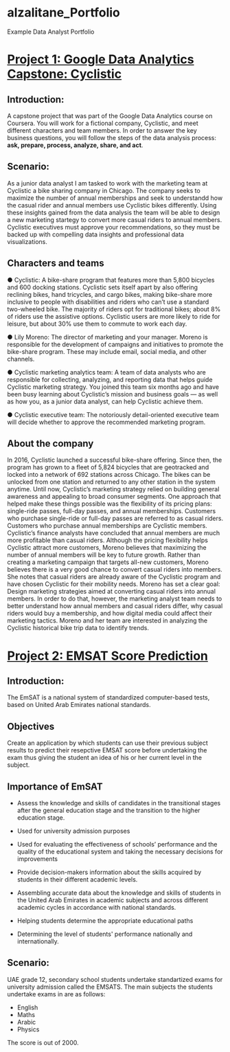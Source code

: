 # alzalitane_Portfolio
Example Data Analyst Portfolio

# [Project 1: Google Data Analytics Capstone: Cyclistic](https://github.com/alzalitane/Google-Cyclistic)

## Introduction:
A capstone project that was part of the Google Data Analytics course on Coursera. You will work for a fictional company, Cyclistic, and meet different characters and team members. In order to answer the key business questions, you will follow the steps of the data analysis process: **ask, prepare, process, analyze, share, and act**. 

## Scenario:
As a junior data analyst I am tasked to work with the marketing team at Cyclistic a bike sharing company in Chicago. The company seeks to maximize the number of annual memberships and seek to understandd how the casual rider and annual members use Cyclistic bikes differently. Using these insights gained from the data analysis the team will be able to design a new marketing startegy to convert more casual riders to annual members. Cyclistic executives must approve your recommendations, so they must be backed up with compelling data insights and professional data visualizations.

## Characters and teams
  ● Cyclistic: A bike-share program that features more than 5,800 bicycles and 600 docking stations. Cyclistic sets itself
apart by also offering reclining bikes, hand tricycles, and cargo bikes, making bike-share more inclusive to people with
disabilities and riders who can’t use a standard two-wheeled bike. The majority of riders opt for traditional bikes; about
8% of riders use the assistive options. Cyclistic users are more likely to ride for leisure, but about 30% use them to
commute to work each day.

  ● Lily Moreno: The director of marketing and your manager. Moreno is responsible for the development of campaigns
and initiatives to promote the bike-share program. These may include email, social media, and other channels.

  ● Cyclistic marketing analytics team: A team of data analysts who are responsible for collecting, analyzing, and
reporting data that helps guide Cyclistic marketing strategy. You joined this team six months ago and have been busy
learning about Cyclistic’s mission and business goals — as well as how you, as a junior data analyst, can help Cyclistic
achieve them.

  ● Cyclistic executive team: The notoriously detail-oriented executive team will decide whether to approve the
recommended marketing program.

## About the company
In 2016, Cyclistic launched a successful bike-share offering. Since then, the program has grown to a fleet of 5,824 bicycles that are geotracked and locked into a network of 692 stations across Chicago. The bikes can be unlocked from one station and returned to any other station in the system anytime.
Until now, Cyclistic’s marketing strategy relied on building general awareness and appealing to broad consumer segments.
One approach that helped make these things possible was the flexibility of its pricing plans: single-ride passes, full-day passes, and annual memberships. Customers who purchase single-ride or full-day passes are referred to as casual riders. Customers who purchase annual memberships are Cyclistic members.
Cyclistic’s finance analysts have concluded that annual members are much more profitable than casual riders. Although the
pricing flexibility helps Cyclistic attract more customers, Moreno believes that maximizing the number of annual members will be key to future growth. Rather than creating a marketing campaign that targets all-new customers, Moreno believes there is a very good chance to convert casual riders into members. She notes that casual riders are already aware of the Cyclistic program and have chosen Cyclistic for their mobility needs.
Moreno has set a clear goal: Design marketing strategies aimed at converting casual riders into annual members. In order to
do that, however, the marketing analyst team needs to better understand how annual members and casual riders differ, why
casual riders would buy a membership, and how digital media could affect their marketing tactics. Moreno and her team are
interested in analyzing the Cyclistic historical bike trip data to identify trends.

# [Project 2: EMSAT Score Prediction](https://alzalitane.shinyapps.io/Emsat_Prediction/?_ga=2.147398705.780812755.1658315813-238353889.1658315813)


## Introduction:
The EmSAT is a national system of standardized computer-based tests, based on United Arab Emirates national standards.

## Objectives
Create an application by which students can use their previous subject results to predict their resepctive EMSAT score before undertaking the exam thus giving the student an idea of his or her current level in the subject.

## Importance of EmSAT

-  Assess the knowledge and skills of candidates in the transitional stages after the general education stage and the transition to the higher education stage.

-  Used for university admission purposes

-  Used for evaluating the effectiveness of schools’ performance and the quality of the educational system and taking the necessary decisions for improvements

-  Provide decision-makers information about the skills acquired by students in their different academic levels.

-  Assembling accurate data about the knowledge and skills of students in the United Arab Emirates in academic subjects and across different academic cycles in accordance with national standards.

-  Helping students determine the appropriate educational paths

-  Determining the level of students' performance nationally and internationally.

## Scenario:

UAE grade 12, secondary school students undertake standartized exams for university admission called the EMSATS. The main subjects the students undertake exams in are as follows:
-  English
-  Maths
-  Arabic
-  Physics

The score is out of 2000.

